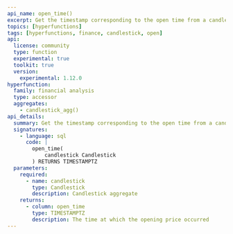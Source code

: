 ```yaml
---
api_name: open_time()
excerpt: Get the timestamp corresponding to the open time from a candlestick aggregate
topics: [hyperfunctions]
tags: [hyperfunctions, finance, candlestick, open]
api:
  license: community
  type: function
  experimental: true
  toolkit: true
  version:
    experimental: 1.12.0
hyperfunction:
  family: financial analysis
  type: accessor
  aggregates:
    - candlestick_agg()
api_details:
  summary: Get the timestamp corresponding to the open time from a candlestick aggregate.
  signatures:
    - language: sql
      code: |
        open_time(
            candlestick Candlestick
        ) RETURNS TIMESTAMPTZ
  parameters:
    required:
      - name: candlestick
        type: Candlestick
        description: Candlestick aggregate
    returns:
      - column: open_time
        type: TIMESTAMPTZ
        description: The time at which the opening price occurred
---
```


